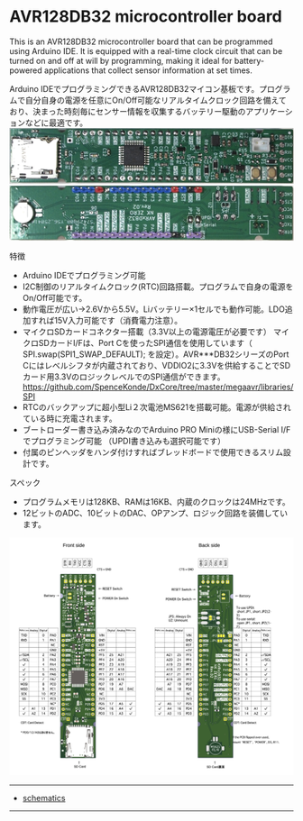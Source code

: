 # AVR128DB32 microcontroller board

This is an AVR128DB32 microcontroller board that can be programmed using Arduino IDE. It is equipped with a real-time clock circuit that can be turned on and off at will by programming, making it ideal for battery-powered applications that collect sensor information at set times.

Arduino IDEでプログラミングできるAVR128DB32マイコン基板です。プログラムで自分自身の電源を任意にOn/Off可能なリアルタイムクロック回路を備えており、決まった時刻毎にセンサー情報を収集するバッテリー駆動のアプリケーションなどに最適です。
![image](image/a01.JPG)  
![image](image/a02.JPG)  

特徴
- Arduino IDEでプログラミング可能
- I2C制御のリアルタイムクロック(RTC)回路搭載。プログラムで自身の電源をOn/Off可能です。
- 動作電圧が広い→2.6Vから5.5V。Liバッテリー×1セルでも動作可能。LDO追加すれば15V入力可能です（消費電力注意）。
- マイクロSDカードコネクター搭載（3.3V以上の電源電圧が必要です）
  マイクロSDカードI/Fは、Port Cを使ったSPI通信を使用しています（ SPI.swap(SPI1_SWAP_DEFAULT); を設定）。AVR***DB32シリーズのPort Cにはレベルシフタが内蔵されており、VDDIO2に3.3Vを供給することでSDカード用3.3VのロジックレベルでのSPI通信ができます。
  https://github.com/SpenceKonde/DxCore/tree/master/megaavr/libraries/SPI
- RTCのバックアップに超小型Li２次電池MS621を搭載可能。電源が供給されている時に充電されます。
- ブートローダー書き込み済みなのでArduino PRO Miniの様にUSB-Serial I/Fでプログラミング可能
  （UPDI書き込みも選択可能です）
- 付属のピンヘッダをハンダ付けすればブレッドボードで使用できるスリム設計です。

スペック
- プログラムメモリは128KB、RAMは16KB、内蔵のクロックは24MHzです。
- 12ビットのADC、10ビットのDAC、OPアンプ、ロジック回路を装備しています。


![image](image/AVR128DB32.png)  

---

* [schematics](schematics/AVRT_2.pdf)


---
